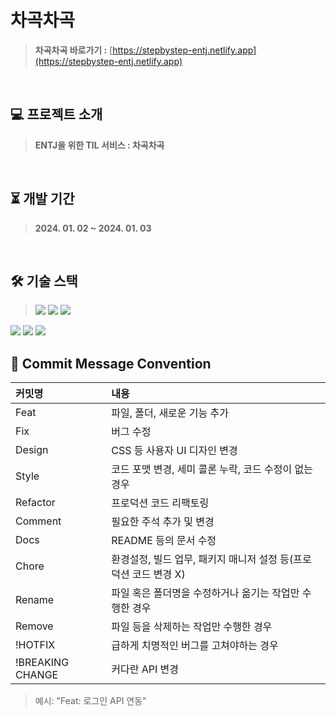 # 차곡차곡
> **차곡차곡 바로가기 :** [https://stepbystep-entj.netlify.app](https://stepbystep-entj.netlify.app)
<br>

## 💻 프로젝트 소개
> **ENTJ을 위한 TIL 서비스 : 차곡차곡**
<br>

## ⏳ 개발 기간
> **2024. 01. 02 ~ 2024. 01. 03**
<br>

## 🛠 기술 스택
> <img src="https://img.shields.io/badge/JAVA?style=flat-square&logo=JAVA&logoColor=white"/> <img src="https://img.shields.io/badge/Spring-61DAFB?style=flat-square&logo=MySql&logoColor=white"/> <img src="https://img.shields.io/badge/MySql-DB7093?style=flat-square&logo=styled-components&logoColor=white"/>

<img src="https://img.shields.io/badge/JAVA-3178C6?style=flat-square&logo=JAVA&logoColor=white"/> <img src="https://img.shields.io/badge/Spring boot-61DAFB?style=flat-square&logo=Spring boot&logoColor=white"/> <img src="https://img.shields.io/badge/MySql-DB7093?style=flat-square&logo=MySql&logoColor=white"/>
<br>

## 📃 Commit Message Convention
|커밋명|내용|
|:------|:---|
|Feat|파일, 폴더, 새로운 기능 추가|
|Fix|버그 수정|
|Design|CSS 등 사용자 UI 디자인 변경|
|Style|코드 포맷 변경, 세미 콜론 누락, 코드 수정이 없는 경우|
|Refactor|프로덕션 코드 리팩토링|
|Comment|필요한 주석 추가 및 변경|
|Docs|README 등의 문서 수정|
|Chore|환경설정, 빌드 업무, 패키지 매니저 설정 등(프로덕션 코드 변경 X)|
|Rename|파일 혹은 폴더명을 수정하거나 옮기는 작업만 수행한 경우|
|Remove|파일 등을 삭제하는 작업만 수행한 경우|
|!HOTFIX|급하게 치명적인 버그를 고쳐야하는 경우|
|!BREAKING CHANGE| 커다란 API 변경|
> 예시: "Feat: 로그인 API 연동"

